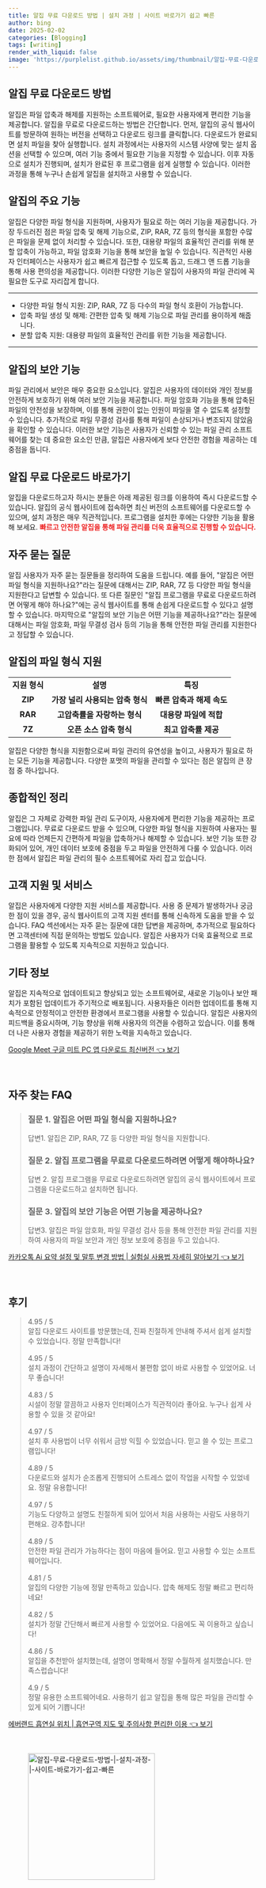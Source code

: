 ```yaml
---
title: 알집 무료 다운로드 방법 | 설치 과정 | 사이트 바로가기 쉽고 빠른
author: bing
date: 2025-02-02
categories: [Blogging]
tags: [writing]
render_with_liquid: false
image: 'https://purplelist.github.io/assets/img/thumbnail/알집-무료-다운로드-방법-|-설치-과정-|-사이트-바로가기-쉽고-빠른.webp'
---
```



<h2 id='알집_다운로드_방법'>알집 무료 다운로드 방법</h2>

<p>알집은 파일 압축과 해제를 지원하는 소프트웨어로, 필요한 사용자에게 편리한 기능을 제공합니다. 알집을 무료로 다운로드하는 방법은 간단합니다. 먼저, 알집의 공식 웹사이트를 방문하여 원하는 버전을 선택하고 다운로드 링크를 클릭합니다. 다운로드가 완료되면 설치 파일을 찾아 실행합니다. 설치 과정에서는 사용자의 시스템 사양에 맞는 설치 옵션을 선택할 수 있으며, 여러 기능 중에서 필요한 기능을 지정할 수 있습니다. 이후 자동으로 설치가 진행되며, 설치가 완료된 후 프로그램을 쉽게 실행할 수 있습니다. 이러한 과정을 통해 누구나 손쉽게 알집을 설치하고 사용할 수 있습니다.</p>

<h2 id='알집의_주요_기능'>알집의 주요 기능</h2>

<p>알집은 다양한 파일 형식을 지원하며, 사용자가 필요로 하는 여러 기능을 제공합니다. 가장 두드러진 점은 파일 압축 및 해제 기능으로, ZIP, RAR, 7Z 등의 형식을 포함한 수많은 파일을 문제 없이 처리할 수 있습니다. 또한, 대용량 파일의 효율적인 관리를 위해 분할 압축이 가능하고, 파일 암호화 기능을 통해 보안을 높일 수 있습니다. 직관적인 사용자 인터페이스는 사용자가 쉽고 빠르게 접근할 수 있도록 돕고, 드래그 앤 드롭 기능을 통해 사용 편의성을 제공합니다. 이러한 다양한 기능은 알집이 사용자의 파일 관리에 꼭 필요한 도구로 자리잡게 합니다.</p>

<hr />

<ul>
    <li>다양한 파일 형식 지원: ZIP, RAR, 7Z 등 다수의 파일 형식 호환이 가능합니다.</li>
    <li>압축 파일 생성 및 해제: 간편한 압축 및 해제 기능으로 파일 관리를 용이하게 해줍니다.</li>
    <li>분할 압축 지원: 대용량 파일의 효율적인 관리를 위한 기능을 제공합니다.</li>
</ul>

<hr />

<h2 id='알집의_보안_기능'>알집의 보안 기능</h2>

<p>파일 관리에서 보안은 매우 중요한 요소입니다. 알집은 사용자의 데이터와 개인 정보를 안전하게 보호하기 위해 여러 보안 기능을 제공합니다. 파일 암호화 기능을 통해 압축된 파일의 안전성을 보장하며, 이를 통해 권한이 없는 인원이 파일을 열 수 없도록 설정할 수 있습니다. 추가적으로 파일 무결성 검사를 통해 파일이 손상되거나 변조되지 않았음을 확인할 수 있습니다. 이러한 보안 기능은 사용자가 신뢰할 수 있는 파일 관리 소프트웨어를 찾는 데 중요한 요소인 만큼, 알집은 사용자에게 보다 안전한 경험을 제공하는 데 중점을 둡니다.</p>

<h2 id='알집_다운로드_링크'>알집 무료 다운로드 바로가기</h2>

<p>알집을 다운로드하고자 하시는 분들은 아래 제공된 링크를 이용하여 즉시 다운로드할 수 있습니다. 알집의 공식 웹사이트에 접속하면 최신 버전의 소프트웨어를 다운로드할 수 있으며, 설치 과정은 매우 직관적입니다. 프로그램을 설치한 후에는 다양한 기능을 활용해 보세요. <b><span style="color: #ee2323;">빠르고 안전한 알집을 통해 파일 관리를 더욱 효율적으로 진행할 수 있습니다.</span></b></p>

<h2 id='자주_묻는_질문'>자주 묻는 질문</h2>

<p>알집 사용자가 자주 묻는 질문들을 정리하여 도움을 드립니다. 예를 들어, "알집은 어떤 파일 형식을 지원하나요?"라는 질문에 대해서는 ZIP, RAR, 7Z 등 다양한 파일 형식을 지원한다고 답변할 수 있습니다. 또 다른 질문인 "알집 프로그램을 무료로 다운로드하려면 어떻게 해야 하나요?"에는 공식 웹사이트를 통해 손쉽게 다운로드할 수 있다고 설명할 수 있습니다. 마지막으로 "알집의 보안 기능은 어떤 기능을 제공하나요?"라는 질문에 대해서는 파일 암호화, 파일 무결성 검사 등의 기능을 통해 안전한 파일 관리를 지원한다고 정답할 수 있습니다.</p>

<h2 id='파일_형식_지원'>알집의 파일 형식 지원</h2>

<table>
    <tr>
        <td style="text-align: center; height: 17px;"><b>지원 형식</b></td>
        <td style="text-align: center; height: 17px;"><b>설명</b></td>
        <td style="text-align: center; height: 17px;"><b>특징</b></td>
    </tr>
    <tr>
        <td style="text-align: center; height: 17px;"><b>ZIP</b></td>
        <td style="text-align: center; height: 17px;"><b>가장 널리 사용되는 압축 형식</b></td>
        <td style="text-align: center; height: 17px;"><b>빠른 압축과 해제 속도</b></td>
    </tr>
    <tr>
        <td style="text-align: center; height: 17px;"><b>RAR</b></td>
        <td style="text-align: center; height: 17px;"><b>고압축률을 자랑하는 형식</b></td>
        <td style="text-align: center; height: 17px;"><b>대용량 파일에 적합</b></td>
    </tr>
    <tr>
        <td style="text-align: center; height: 17px;"><b>7Z</b></td>
        <td style="text-align: center; height: 17px;"><b>오픈 소스 압축 형식</b></td>
        <td style="text-align: center; height: 17px;"><b>최고 압축률 제공</b></td>
    </tr>
</table>

<p>알집은 다양한 형식을 지원함으로써 파일 관리의 유연성을 높이고, 사용자가 필요로 하는 모든 기능을 제공합니다. 다양한 포맷의 파일을 관리할 수 있다는 점은 알집의 큰 장점 중 하나입니다.</p>

<h2 id='종합적인_정리'>종합적인 정리</h2>

<p>알집은 그 자체로 강력한 파일 관리 도구이자, 사용자에게 편리한 기능을 제공하는 프로그램입니다. 무료로 다운로드 받을 수 있으며, 다양한 파일 형식을 지원하여 사용자는 필요에 따라 언제든지 간편하게 파일을 압축하거나 해제할 수 있습니다. 보안 기능 또한 강화되어 있어, 개인 데이터 보호에 중점을 두고 파일을 안전하게 다룰 수 있습니다. 이러한 점에서 알집은 파일 관리의 필수 소프트웨어로 자리 잡고 있습니다.</p>

<h2 id='고객_지원_및_서비스'>고객 지원 및 서비스</h2>

<p>알집은 사용자에게 다양한 지원 서비스를 제공합니다. 사용 중 문제가 발생하거나 궁금한 점이 있을 경우, 공식 웹사이트의 고객 지원 센터를 통해 신속하게 도움을 받을 수 있습니다. FAQ 섹션에서는 자주 묻는 질문에 대한 답변을 제공하며, 추가적으로 필요하다면 고객센터에 직접 문의하는 방법도 있습니다. 알집은 사용자가 더욱 효율적으로 프로그램을 활용할 수 있도록 지속적으로 지원하고 있습니다.</p>

<h2 id='기타_정보'>기타 정보</h2>

<p>알집은 지속적으로 업데이트되고 향상되고 있는 소프트웨어로, 새로운 기능이나 보안 패치가 포함된 업데이트가 주기적으로 배포됩니다. 사용자들은 이러한 업데이트를 통해 지속적으로 안정적이고 안전한 환경에서 프로그램을 사용할 수 있습니다. 알집은 사용자의 피드백을 중요시하며, 기능 향상을 위해 사용자의 의견을 수렴하고 있습니다. 이를 통해 더 나은 사용자 경험을 제공하기 위한 노력을 지속하고 있습니다.</p>


<p><a class="click-button" title="Google Meet 구글 미트 PC 앱 다운로드 최신버전" href="https://purplelist.github.io/posts/Google-Meet-%EA%B5%AC%EA%B8%80-%EB%AF%B8%ED%8A%B8-PC-%EC%95%B1-%EB%8B%A4%EC%9A%B4%EB%A1%9C%EB%93%9C-%EC%B5%9C%EC%8B%A0%EB%B2%84%EC%A0%84/" rel="dofollow">Google Meet 구글 미트 PC 앱 다운로드 최신버전 👈 보기</a></p><br>
<h2 id='자주_찾는_FAQ'>자주 찾는 FAQ</h2>
<div itemscope="" itemtype="https://schema.org/FAQPage"> 
<blockquote> 
<div itemscope="" itemprop="mainEntity" itemtype="https://schema.org/Question"> 
<h3 itemprop="name">질문 1. 알집은 어떤 파일 형식을 지원하나요?</h3> 
<div itemscope="" itemprop="acceptedAnswer" itemtype="https://schema.org/Answer"> 
<span itemprop="text"> 
<p>답변1. 알집은 ZIP, RAR, 7Z 등 다양한 파일 형식을 지원합니다.</p> 
</span> 
</div> 
</div> 
<div itemscope="" itemprop="mainEntity" itemtype="https://schema.org/Question"> 
<h3 itemprop="name">질문 2. 알집 프로그램을 무료로 다운로드하려면 어떻게 해야하나요?</h3> 
<div itemscope="" itemprop="acceptedAnswer" itemtype="https://schema.org/Answer"> 
<span itemprop="text"> 
<p>답변 2. 알집 프로그램을 무료로 다운로드하려면 알집의 공식 웹사이트에서 프로그램을 다운로드하고 설치하면 됩니다.</p> 
</span> 
</div> 
</div> 
<div itemscope="" itemprop="mainEntity" itemtype="https://schema.org/Question"> 
<h3 itemprop="name">질문 3. 알집의 보안 기능은 어떤 기능을 제공하나요?</h3> 
<div itemscope="" itemprop="acceptedAnswer" itemtype="https://schema.org/Answer"> 
<span itemprop="text"> 
<p>답변3. 알집은 파일 암호화, 파일 무결성 검사 등을 통해 안전한 파일 관리를 지원하여 사용자의 파일 보안과 개인 정보 보호에 중점을 두고 있습니다.</p> 
</span> 
</div> 
</div> 
</blockquote> 
</div>
<p><a class="click-button" title="카카오톡 Ai 요약 설정 및 말투 변경 방법 | 실험실 사용법 자세히 알아보기" href="https://purplelist.github.io/posts/%EC%B9%B4%EC%B9%B4%EC%98%A4%ED%86%A1-Ai-%EC%9A%94%EC%95%BD-%EC%84%A4%EC%A0%95-%EB%B0%8F-%EB%A7%90%ED%88%AC-%EB%B3%80%EA%B2%BD-%EB%B0%A9%EB%B2%95-%EC%8B%A4%ED%97%98%EC%8B%A4-%EC%82%AC%EC%9A%A9%EB%B2%95-%EC%9E%90%EC%84%B8%ED%9E%88-%EC%95%8C%EC%95%84%EB%B3%B4%EA%B8%B0/" rel="dofollow">카카오톡 Ai 요약 설정 및 말투 변경 방법 | 실험실 사용법 자세히 알아보기 👈 보기</a></p><br>
<h2 id='후기'>후기</h2>
<div itemscope itemtype="https://schema.org/Product">
  <blockquote>
  <div itemprop="review" itemscope itemtype="https://schema.org/Review">
      <div itemprop="reviewRating" itemscope itemtype="https://schema.org/Rating"> <span itemprop="ratingValue">4.95</span> / <span itemprop="bestRating">5</span> </div>
      <span itemprop="reviewBody">알집 다운로드 사이트를 방문했는데, 진짜 친절하게 안내해 주셔서 쉽게 설치할 수 있었습니다. 정말 만족합니다!</span>
  </div>
  <br>
  <div itemprop="review" itemscope itemtype="https://schema.org/Review">
      <div itemprop="reviewRating" itemscope itemtype="https://schema.org/Rating"> <span itemprop="ratingValue">4.95</span> / <span itemprop="bestRating">5</span> </div>
      <span itemprop="reviewBody">설치 과정이 간단하고 설명이 자세해서 불편함 없이 바로 사용할 수 있었어요. 너무 좋습니다!</span>
  </div>
  <br>
  <div itemprop="review" itemscope itemtype="https://schema.org/Review">
      <div itemprop="reviewRating" itemscope itemtype="https://schema.org/Rating"> <span itemprop="ratingValue">4.83</span> / <span itemprop="bestRating">5</span> </div>
      <span itemprop="reviewBody">시설이 정말 깔끔하고 사용자 인터페이스가 직관적이라 좋아요. 누구나 쉽게 사용할 수 있을 것 같아요!</span>
  </div>
  <br>
  <div itemprop="review" itemscope itemtype="https://schema.org/Review">
      <div itemprop="reviewRating" itemscope itemtype="https://schema.org/Rating"> <span itemprop="ratingValue">4.97</span> / <span itemprop="bestRating">5</span> </div>
      <span itemprop="reviewBody">설치 후 사용법이 너무 쉬워서 금방 익힐 수 있었습니다. 믿고 쓸 수 있는 프로그램입니다!</span>
  </div>
  <br>
  <div itemprop="review" itemscope itemtype="https://schema.org/Review">
      <div itemprop="reviewRating" itemscope itemtype="https://schema.org/Rating"> <span itemprop="ratingValue">4.89</span> / <span itemprop="bestRating">5</span> </div>
      <span itemprop="reviewBody">다운로드와 설치가 순조롭게 진행되어 스트레스 없이 작업을 시작할 수 있었네요. 정말 유용합니다!</span>
  </div>
  <br>
  <div itemprop="review" itemscope itemtype="https://schema.org/Review">
      <div itemprop="reviewRating" itemscope itemtype="https://schema.org/Rating"> <span itemprop="ratingValue">4.97</span> / <span itemprop="bestRating">5</span> </div>
      <span itemprop="reviewBody">기능도 다양하고 설명도 친절하게 되어 있어서 처음 사용하는 사람도 사용하기 편해요. 강추합니다!</span>
  </div>
  <br>
  <div itemprop="review" itemscope itemtype="https://schema.org/Review">
      <div itemprop="reviewRating" itemscope itemtype="https://schema.org/Rating"> <span itemprop="ratingValue">4.89</span> / <span itemprop="bestRating">5</span> </div>
      <span itemprop="reviewBody">안전한 파일 관리가 가능하다는 점이 마음에 들어요. 믿고 사용할 수 있는 소프트웨어입니다.</span>
  </div>
  <br>
  <div itemprop="review" itemscope itemtype="https://schema.org/Review">
      <div itemprop="reviewRating" itemscope itemtype="https://schema.org/Rating"> <span itemprop="ratingValue">4.81</span> / <span itemprop="bestRating">5</span> </div>
      <span itemprop="reviewBody">알집의 다양한 기능에 정말 만족하고 있습니다. 압축 해제도 정말 빠르고 편리하네요!</span>
  </div>
  <br>
  <div itemprop="review" itemscope itemtype="https://schema.org/Review">
      <div itemprop="reviewRating" itemscope itemtype="https://schema.org/Rating"> <span itemprop="ratingValue">4.82</span> / <span itemprop="bestRating">5</span> </div>
      <span itemprop="reviewBody">설치가 정말 간단해서 빠르게 사용할 수 있었어요. 다음에도 꼭 이용하고 싶습니다!</span>
  </div>
  <br>
  <div itemprop="review" itemscope itemtype="https://schema.org/Review">
      <div itemprop="reviewRating" itemscope itemtype="https://schema.org/Rating"> <span itemprop="ratingValue">4.86</span> / <span itemprop="bestRating">5</span> </div>
      <span itemprop="reviewBody">알집을 추천받아 설치했는데, 설명이 명확해서 정말 수월하게 설치했습니다. 만족스럽습니다!</span>
  </div>
  <br>
  <div itemprop="review" itemscope itemtype="https://schema.org/Review">
      <div itemprop="reviewRating" itemscope itemtype="https://schema.org/Rating"> <span itemprop="ratingValue">4.9</span> / <span itemprop="bestRating">5</span> </div>
      <span itemprop="reviewBody">정말 유용한 소프트웨어네요. 사용하기 쉽고 알집을 통해 많은 파일을 관리할 수 있게 되어 기쁩니다!</span>
  </div>
  </blockquote>
</div>
<p><a class="click-button" title="에버랜드 흡연실 위치 | 흡연구역 지도 및 주의사항 편리한 이용" href="https://purplelist.github.io/posts/%EC%97%90%EB%B2%84%EB%9E%9C%EB%93%9C-%ED%9D%A1%EC%97%B0%EC%8B%A4-%EC%9C%84%EC%B9%98-%ED%9D%A1%EC%97%B0%EA%B5%AC%EC%97%AD-%EC%A7%80%EB%8F%84-%EB%B0%8F-%EC%A3%BC%EC%9D%98%EC%82%AC%ED%95%AD-%ED%8E%B8%EB%A6%AC%ED%95%9C-%EC%9D%B4%EC%9A%A9/" rel="dofollow">에버랜드 흡연실 위치 | 흡연구역 지도 및 주의사항 편리한 이용 👈 보기</a></p><br>
<figure class="image"><img src="https://purplelist.github.io/assets/img/thumbnail/알집-무료-다운로드-방법-|-설치-과정-|-사이트-바로가기-쉽고-빠른.webp" alt="알집-무료-다운로드-방법-|-설치-과정-|-사이트-바로가기-쉽고-빠른" width="256" height="256"></figure>